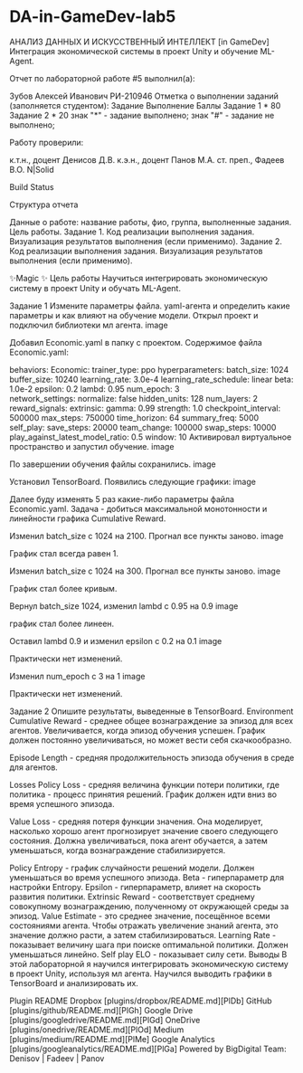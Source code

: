# DA-in-GameDev-lab5
АНАЛИЗ ДАННЫХ И ИСКУССТВЕННЫЙ ИНТЕЛЛЕКТ [in GameDev]
Интеграция экономической системы в проект Unity и обучение ML-Agent.

Отчет по лабораторной работе #5 выполнил(а):

Зубов Алексей Иванович
РИ-210946 
Отметка о выполнении заданий (заполняется студентом):
Задание	Выполнение	Баллы
Задание 1	*	80
Задание 2	*	20
знак "*" - задание выполнено; знак "#" - задание не выполнено;

Работу проверили:

к.т.н., доцент Денисов Д.В.
к.э.н., доцент Панов М.А.
ст. преп., Фадеев В.О.
N|Solid

Build Status

Структура отчета

Данные о работе: название работы, фио, группа, выполненные задания.
Цель работы.
Задание 1.
Код реализации выполнения задания. Визуализация результатов выполнения (если применимо).
Задание 2.
Код реализации выполнения задания. Визуализация результатов выполнения (если применимо).

✨Magic ✨
Цель работы
Научиться интегрировать экономическую систему в проект Unity и обучать ML-Agent.

Задание 1
Измените параметры файла. yaml-агента и определить какие параметры и как влияют на обучение модели.
Открыл проект и подключил библиотеки мл агента. image

Добавил Economic.yaml в папку с проектом. Содержимое файла Economic.yaml:

behaviors:
  Economic:
    trainer_type: ppo
    hyperparameters:
      batch_size: 1024
      buffer_size: 10240
      learning_rate: 3.0e-4
      learning_rate_schedule: linear
      beta: 1.0e-2
      epsilon: 0.2
      lambd: 0.95
      num_epoch: 3      
    network_settings:
      normalize: false
      hidden_units: 128
      num_layers: 2
    reward_signals:
      extrinsic:
        gamma: 0.99
        strength: 1.0
    checkpoint_interval: 500000
    max_steps: 750000
    time_horizon: 64
    summary_freq: 5000
    self_play:
      save_steps: 20000
      team_change: 100000
      swap_steps: 10000
      play_against_latest_model_ratio: 0.5
      window: 10
Активировал виртуальное пространство и запустил обучение.
image

По завершении обучения файлы сохранились.
image

Установил TensorBoard. Появились следующие графики:
image

Далее буду изменять 5 раз какие-либо параметры файла Economic.yaml. Задача - добиться максимальной монотонности и линейности графика Cumulative Reward.

Изменил batch_size с 1024 на 2100. Прогнал все пункты заново.
image

График стал всегда равен 1.

Изменил batch_size с 1024 на 300. Прогнал все пункты заново.
image

График стал более кривым.

Вернул batch_size 1024, изменил lambd с 0.95 на 0.9
image

график стал более линеен.

Оставил lambd 0.9 и изменил epsilon с 0.2 на 0.1
image

Практически нет изменений.

Изменил num_epoch с 3 на 1
image

Практически нет изменений.

Задание 2
Опишите результаты, выведенные в TensorBoard.
Environment
Cumulative Reward - среднее общее вознаграждение за эпизод для всех агентов. Увеличивается, когда эпизод обучения успешен. График должен постоянно увеличиваться, но может вести себя скачкообразно.

Episode Length - средняя продолжительность эпизода обучения в среде для агентов.

Losses
Policy Loss - средняя величина функции потери политики, где политика - процесс принятия решений. График должен идти вниз во время успешного эпизода.

Value Loss - средняя потеря функции значения. Она моделирует, насколько хорошо агент прогнозирует значение своего следующего состояния. Должна увеличиваться, пока агент обучается, а затем уменьшаться, когда вознаграждение стабилизируется.

Policy
Entropy - график случайности решений модели. Должен уменьшаться во время успешного эпизода.
Beta - гиперпараметр для настройки Entropy.
Epsilon - гиперпараметр, влияет на скорость развития политики.
Extrinsic Reward - соответствует среднему совокупному вознаграждению, полученному от окружающей среды за эпизод.
Value Estimate - это среднее значение, посещённое всеми состояниями агента. Чтобы отражать увеличение знаний агента, это значение должно расти, а затем стабилизироваться.
Learning Rate - показывает величину шага при поиске оптимальной политики. Должен уменьшаться линейно.
Self play
ELO - показывает силу сети.
Выводы
В этой лабораторной я научился интегрировать экономическую систему в проект Unity, используя мл агента. Научился выводить графики в TensorBoard и анализировать их.

Plugin	README
Dropbox	[plugins/dropbox/README.md][PlDb]
GitHub	[plugins/github/README.md][PlGh]
Google Drive	[plugins/googledrive/README.md][PlGd]
OneDrive	[plugins/onedrive/README.md][PlOd]
Medium	[plugins/medium/README.md][PlMe]
Google Analytics	[plugins/googleanalytics/README.md][PlGa]
Powered by
BigDigital Team: Denisov | Fadeev | Panov
